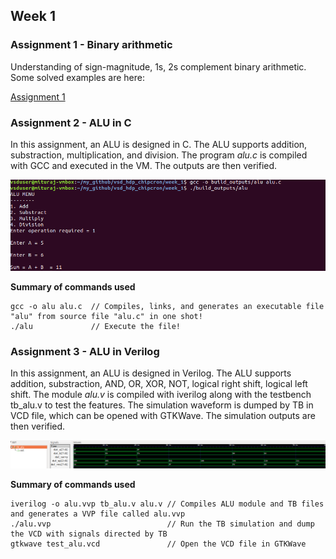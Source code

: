## Week 1

### Assignment 1 - Binary arithmetic
Understanding of sign-magnitude, 1s, 2s complement binary arithmetic. Some solved examples are here:

[Assignment 1](https://github.com/iammituraj/vsd_hdp_chipcron/blob/main/week_1/binary_arithmetic.md)

### Assignment 2 - ALU in C
In this assignment, an ALU is designed in C. The ALU supports addition, substraction, multiplication, and division.
The program _alu.c_ is compiled with GCC and executed in the VM. The outputs are then verified.

![Assignment 2](https://github.com/iammituraj/vsd_hdp_chipcron/blob/main/week_1/support_files/alu_c_output.png)

**Summary of commands used**
```
gcc -o alu alu.c  // Compiles, links, and generates an executable file "alu" from source file "alu.c" in one shot!
./alu             // Execute the file!
```

### Assignment 3 - ALU in Verilog
In this assignment, an ALU is designed in Verilog. The ALU supports addition, substraction, AND, OR, XOR, NOT, logical right shift, logical left shift.
The module _alu.v_ is compiled with iverilog along with the testbench tb_alu.v to test the features. 
The simulation waveform is dumped by TB in VCD file, which can be opened with GTKWave. The simulation outputs are then verified.

![Assignment 3](https://github.com/iammituraj/vsd_hdp_chipcron/blob/main/week_1/support_files/alu_v_sim.png)

**Summary of commands used**
```
iverilog -o alu.vvp tb_alu.v alu.v // Compiles ALU module and TB files and generates a VVP file called alu.vvp
./alu.vvp                          // Run the TB simulation and dump the VCD with signals directed by TB
gtkwave test_alu.vcd               // Open the VCD file in GTKWave
```


